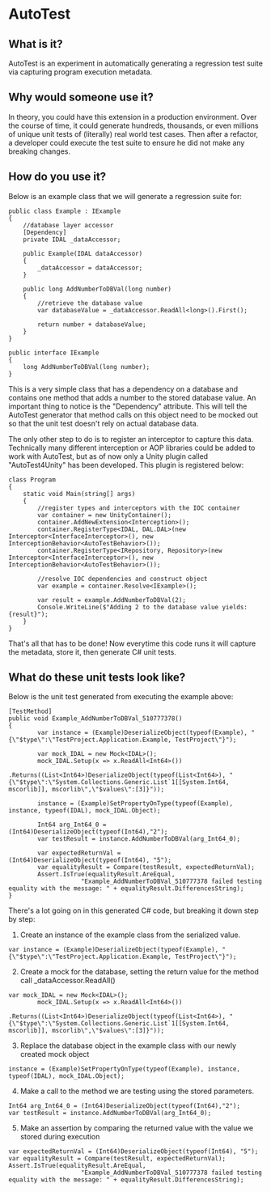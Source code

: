 # AutoTest

## What is it?
AutoTest is an experiment in automatically generating a regression test suite via capturing program execution metadata.

## Why would someone use it?
In theory, you could have this extension in a production environment.  Over the course of time, it could generate hundreds, thousands, or even millions of unique unit tests of (literally) real world test cases.  Then after a refactor, a developer could execute the test suite to ensure he did not make any breaking changes.  

## How do you use it?
Below is an example class that we will generate a regression suite for:
```
public class Example : IExample
{
    //database layer accessor
    [Dependency]
    private IDAL _dataAccessor;

    public Example(IDAL dataAccessor)
    {
        _dataAccessor = dataAccessor;
    }

    public long AddNumberToDBVal(long number)
    {
        //retrieve the database value
        var databaseValue = _dataAccessor.ReadAll<long>().First();

        return number + databaseValue;
    }
}

public interface IExample
{
    long AddNumberToDBVal(long number);
}
```

This is a very simple class that has a dependency on a database and contains one method that adds a number to the stored database value.  An important thing to notice is the "Dependency" attribute.  This will tell the AutoTest generator that method calls on this object need to be mocked out so that the unit test doesn't rely on actual database data.

The only other step to do is to register an interceptor to capture this data.  Technically many different interception or AOP libraries could be added to work with AutoTest, but as of now only a Unity plugin called "AutoTest4Unity" has been developed.  This plugin is registered below:

```
class Program
{
    static void Main(string[] args)
    {
        //register types and interceptors with the IOC container
        var container = new UnityContainer();
        container.AddNewExtension<Interception>();
        container.RegisterType<IDAL, DAL.DAL>(new Interceptor<InterfaceInterceptor>(), new InterceptionBehavior<AutoTestBehavior>());
        container.RegisterType<IRepository, Repository>(new Interceptor<InterfaceInterceptor>(), new InterceptionBehavior<AutoTestBehavior>());

        //resolve IOC dependencies and construct object
        var example = container.Resolve<IExample>();

        var result = example.AddNumberToDBVal(2);
        Console.WriteLine($"Adding 2 to the database value yields: {result}");
    }
}
```

That's all that has to be done!  Now everytime this code runs it will capture the metadata, store it, then generate C# unit tests.

## What do these unit tests look like?
Below is the unit test generated from executing the example above:
```
[TestMethod]
public void Example_AddNumberToDBVal_510777378()
{
		var instance = (Example)DeserializeObject(typeof(Example), "{\"$type\":\"TestProject.Application.Example, TestProject\"}");

		var mock_IDAL = new Mock<IDAL>();
		mock_IDAL.Setup(x => x.ReadAll<Int64>())						
						.Returns((List<Int64>)DeserializeObject(typeof(List<Int64>), "{\"$type\":\"System.Collections.Generic.List`1[[System.Int64, mscorlib]], mscorlib\",\"$values\":[3]}"));

		instance = (Example)SetPropertyOnType(typeof(Example), instance, typeof(IDAL), mock_IDAL.Object);

		Int64 arg_Int64_0 = (Int64)DeserializeObject(typeof(Int64),"2");
		var testResult = instance.AddNumberToDBVal(arg_Int64_0);

		var expectedReturnVal = (Int64)DeserializeObject(typeof(Int64), "5");
		var equalityResult = Compare(testResult, expectedReturnVal);
		Assert.IsTrue(equalityResult.AreEqual, 
					"Example_AddNumberToDBVal_510777378 failed testing equality with the message: " + equalityResult.DifferencesString);
}
```

There's a lot going on in this generated C# code, but breaking it down step by step:
1) Create an instance of the example class from the serialized value.
```
var instance = (Example)DeserializeObject(typeof(Example), "{\"$type\":\"TestProject.Application.Example, TestProject\"}");
```
2) Create a mock for the database, setting the return value for the method call _dataAccessor.ReadAll<long>()
```
var mock_IDAL = new Mock<IDAL>();
		mock_IDAL.Setup(x => x.ReadAll<Int64>())						
						.Returns((List<Int64>)DeserializeObject(typeof(List<Int64>), "{\"$type\":\"System.Collections.Generic.List`1[[System.Int64, mscorlib]], mscorlib\",\"$values\":[3]}"));
```
3) Replace the database object in the example class with our newly created mock object
```
instance = (Example)SetPropertyOnType(typeof(Example), instance, typeof(IDAL), mock_IDAL.Object);
```
4) Make a call to the method we are testing using the stored parameters.
```
Int64 arg_Int64_0 = (Int64)DeserializeObject(typeof(Int64),"2");
var testResult = instance.AddNumberToDBVal(arg_Int64_0);
```
5) Make an assertion by comparing the returned value with the value we stored during execution
```
var expectedReturnVal = (Int64)DeserializeObject(typeof(Int64), "5");
var equalityResult = Compare(testResult, expectedReturnVal);
Assert.IsTrue(equalityResult.AreEqual, 
					"Example_AddNumberToDBVal_510777378 failed testing equality with the message: " + equalityResult.DifferencesString);
```
